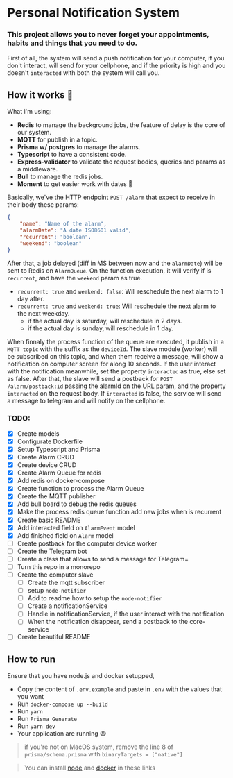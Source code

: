 # Personal Notification System

### This project allows you to never forget your appointments, habits and things that you need to do.

First of all, the system will send a push notification for your computer, if you don't interact,
will send for your cellphone, and if the priority is high and you doesn't `interacted` with both
the system will call you.

## How it works 💫
What i'm using: 
 - **Redis** to manage the background jobs, the feature of delay is the core of our system.
 - **MQTT** for publish in a topic.
 - **Prisma w/ postgres** to manage the alarms.
 - **Typescript** to have a consistent code.
 - **Express-validator** to validate the request bodies, queries and params as a middleware.
 - **Bull** to manage the redis jobs.
 - **Moment** to get easier work with dates 🥵

Basically, we've the HTTP endpoint `POST /alarm` that expect to receive in their body these params:
```json
{
	"name": "Name of the alarm",
	"alarmDate": "A date ISO8601 valid",
	"recurrent": "boolean",
	"weekend": "boolean"
}
```
After that, a job delayed (diff in MS between now and the `alarmDate`) will be sent to Redis on `AlarmQueue`.
On the function execution, it will verify if is `recurrent`, and have the `weekend` param as true.
  - `recurrent: true` and `weekend: false`: Will reschedule the next alarm to 1 day after.
  - `recurrent: true` and `weekend: true`: Will reschedule the next alarm to the next weekday.
    - if the actual day is saturday, will reschedule in 2 days.
    - if the actual day is sunday, will reschedule in 1 day.

When finnaly the process function of the queue are executed, it publish in a `MQTT topic` with the suffix as the `deviceId`.
The slave module (worker) will be subscribed on this topic, and when them receive a message, will show a notification on computer screen for along 10 seconds.
If the user interact with the notification meanwhile, set the property `interacted` as true, else set as false. After that, the slave will send a postback for
`POST /alarm/postback:id` passing the alarmId on the URL param, and the property `interacted` on the request body. If `interacted` is false, the service will send a message to telegram and will notify on the cellphone.

### TODO:

- [x] Create models
- [x] Configurate Dockerfile
- [x] Setup Typescript and Prisma
- [x] Create Alarm CRUD
- [x] Create device CRUD
- [x] Create Alarm Queue for redis
- [x] Add redis on docker-compose
- [x] Create function to process the Alarm Queue
- [x] Create the MQTT publisher
- [x] Add bull board to debug the redis queues
- [x] Make the process redis queue function add new jobs when is recurrent
- [x] Create basic README
- [x] Add interacted field on `AlarmEvent` model
- [x] Add finished field on `Alarm` model
- [ ] Create postback for the computer device worker
- [ ] Create the Telegram bot
- [ ] Create a class that allows to send a message for Telegram=
- [ ] Turn this repo in a monorepo
- [ ] Create the computer slave
  - [ ] Create the mqtt subscriber
  - [ ] setup `node-notifier`
  - [ ] Add to readme how to setup the `node-notifier`
  - [ ] Create a notificationService
  - [ ] Handle in notificationService, if the user interact with the notification
  - [ ] When the notification disappear, send a postback to the core-service
- [ ] Create beautiful README

## How to run

Ensure that you have node.js and docker setupped,

- Copy the content of `.env.example` and paste in `.env` with the values that you want
- Run `docker-compose up --build`
- Run `yarn`
- Run `Prisma Generate`
- Run `yarn dev`
- Your application are running 😃

>  if you're not on MacOS system, remove the line 8 of `prisma/schema.prisma` with `binaryTargets = ["native"]`

> You can install [node](https://nodejs.org/en/) and [docker](https://docs.docker.com/desktop/windows/install/) in these links
